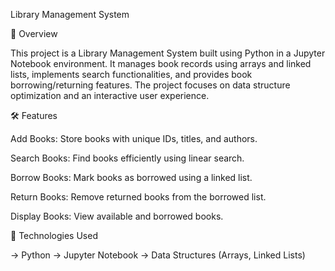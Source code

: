 Library Management System

📌 Overview

This project is a Library Management System built using Python in a Jupyter Notebook environment. It manages book records using arrays and linked lists, implements search functionalities, and provides book borrowing/returning features. The project focuses on data structure optimization and an interactive user experience.

🛠 Features

Add Books: Store books with unique IDs, titles, and authors.

Search Books: Find books efficiently using linear search.

Borrow Books: Mark books as borrowed using a linked list.

Return Books: Remove returned books from the borrowed list.

Display Books: View available and borrowed books.

📂 Technologies Used

->  Python
->  Jupyter Notebook
->  Data Structures (Arrays, Linked Lists)
